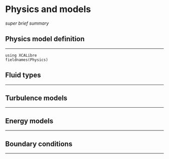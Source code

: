 # Physics and models
*super brief summary*

## Physics model definition
---

```@repl 
using XCALibre
fieldnames(Physics)
```

## Fluid types
---

## Turbulence models
---

## Energy models
---

## Boundary conditions
---
